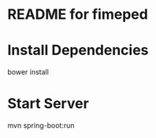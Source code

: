 README for fimeped
==========================

# Install Dependencies
bower install

# Start Server
mvn spring-boot:run